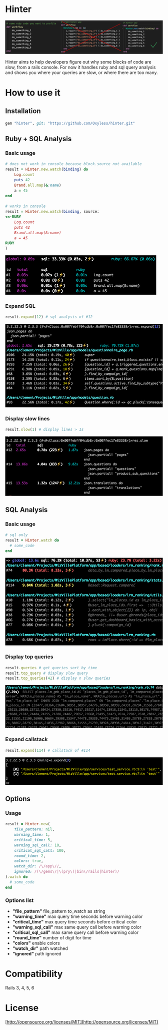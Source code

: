 # Hinter

![hinter.png](/assets/hinter.png)

Hinter aims to help developers figure out why some blocks of code are slow, from a rails console.
For now it handles ruby and sql query analysis and shows you where your queries are slow, or where there are too many.

# How to use it

## Installation

```ruby
gem "hinter", git: "https://github.com/Oxyless/hinter.git"
```

## Ruby + SQL Analysis

### Basic usage

```ruby
# does not work in console because block.source not available
result = Hinter.new.watch(binding) do
	Log.count
	puts 42
	Brand.all.map(&:name)
	a = 45
end

# works in console
result = Hinter.new.watch(binding, source:
<<~RUBY
	Log.count
	puts 42
	Brand.all.map(&:name)
	a = 45
RUBY
)
```

![ruby_sql](/assets/ruby_sql_2.png)

### Expand SQL

```ruby
result.expand(12) # sql analysis of #12
```

![expand_12](/assets/expand_12.png)

### Display slow lines

```ruby
result.slow(1) # display lines > 1s
```

![slow](/assets/slow.png)


## SQL Analysis

### Basic usage

```ruby
# sql only
result = Hinter.watch do
  # some_code
end
```

![example](/assets/example.png)

### Display top queries

```ruby
result.queries # get queries sort by time
result.top_query # display slow query
result.top_queries(42) # display n slow queries
```

![top_query](/assets/top_query.png)

### Expand callstack

```ruby
result.expand(114) # callstack of #114
```

![expand_callstack](/assets/expand_callstack.png)


## Options

### Usage

```ruby
result = Hinter.new(
	file_pattern: nil,
	warning_time: 1,
	critical_time: 5,
	warning_sql_call: 10,
	critical_sql_call: 100,
	round_time: 2,
	colors: true,
	watch_dir: /\/app\//,
	ignored: /(\/gems\/|\(pry\)|bin\/rails|hinter)/
).watch do
  # some_code
end
```
### Options list

- **"file_pattern"** file_pattern to\_watch as string
- **"warning_time"** max query time seconds before warning color
- **"critical_time"** max query time seconds before critical color
- **"warning_sql_call"** max same query call before warning color
- **"critical_sql_call"** max same query call before warning color
- **"round_time"** number of digit for time
- **"colors"** enable colors 
- **"watch_dir"** path watched
- **"ignored"** path ignored


# Compatibility

Rails 3, 4, 5, 6

# License

[http://opensource.org/licenses/MIT](http://opensource.org/licenses/MIT)